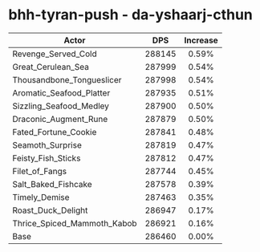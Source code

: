 # bhh-tyran-push - da-yshaarj-cthun
| Actor | DPS | Increase |
|---|:---:|:---:|
|Revenge_Served_Cold|288145|0.59%|
|Great_Cerulean_Sea|287999|0.54%|
|Thousandbone_Tongueslicer|287998|0.54%|
|Aromatic_Seafood_Platter|287935|0.51%|
|Sizzling_Seafood_Medley|287900|0.50%|
|Draconic_Augment_Rune|287879|0.50%|
|Fated_Fortune_Cookie|287841|0.48%|
|Seamoth_Surprise|287819|0.47%|
|Feisty_Fish_Sticks|287812|0.47%|
|Filet_of_Fangs|287744|0.45%|
|Salt_Baked_Fishcake|287578|0.39%|
|Timely_Demise|287463|0.35%|
|Roast_Duck_Delight|286947|0.17%|
|Thrice_Spiced_Mammoth_Kabob|286921|0.16%|
|Base|286460|0.00%|
